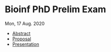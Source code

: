# Bioinf PhD Prelim Exam

Mon, 17 Aug. 2020

- [Abstract](docs/abstract.pdf)
- [Proposal](docs/proposal.pdf)
- [Presentation](docs/prelim_2020-08.pdf)

